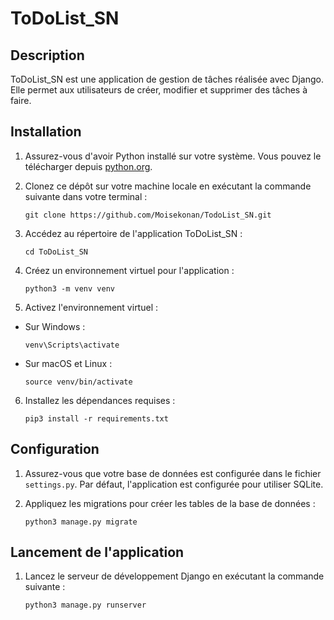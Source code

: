 # ToDoList_SN

## Description

ToDoList_SN est une application de gestion de tâches réalisée avec Django. Elle permet aux utilisateurs de créer, modifier et supprimer des tâches à faire.

## Installation

1. Assurez-vous d'avoir Python installé sur votre système. Vous pouvez le télécharger depuis [python.org](https://www.python.org/).

2. Clonez ce dépôt sur votre machine locale en exécutant la commande suivante dans votre terminal :
    ```
    git clone https://github.com/Moisekonan/TodoList_SN.git
    ```

3. Accédez au répertoire de l'application ToDoList_SN :
    ```
    cd ToDoList_SN
    ```

4. Créez un environnement virtuel pour l'application :
    ```
    python3 -m venv venv
    ```

5. Activez l'environnement virtuel :
- Sur Windows :
  ```
  venv\Scripts\activate
  ```
- Sur macOS et Linux :
  ```
  source venv/bin/activate
  ```

6. Installez les dépendances requises :
    ```
    pip3 install -r requirements.txt
    ```


## Configuration
1. Assurez-vous que votre base de données est configurée dans le fichier `settings.py`. Par défaut, l'application est configurée pour utiliser SQLite.

2. Appliquez les migrations pour créer les tables de la base de données :
    ```
    python3 manage.py migrate
    ```

## Lancement de l'application
1. Lancez le serveur de développement Django en exécutant la commande suivante :
    ```
    python3 manage.py runserver
    ```